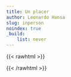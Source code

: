 ```yaml
---
title: Un placer
author: Leonardo Hansa
slug: inperson
noindex: true 
_build:
    list: never
---
```


{{< rawhtml >}}
<section id=subscribe3>
<div class="ml-embedded" data-form="m0hKmy"></div>
</section>
{{< /rawhtml >}}
